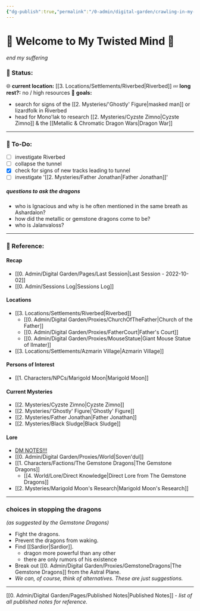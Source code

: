 ```yaml
---
{"dg-publish":true,"permalink":"/0-admin/digital-garden/crawling-in-my-skin/","tags":"gardenEntry","dgHomeLink":true,"dgPassFrontmatter":false}
---
```


# 🎃 Welcome to My Twisted Mind 👻
*end my suffering*

### 🍉 Status:
🌐 **current location:** [[3. Locations/Settlements/Riverbed|Riverbed]]
💤 **long rest?:** no / high resources
🎯 **goals:**
- search for signs of the [[2. Mysteries/'Ghostly' Figure|masked man]] or lizardfolk in Riverbed
- head for Mono'lak to research [[2. Mysteries/Cyzste Zimno|Cyzste Zimno]] & the [[Metallic & Chromatic Dragon Wars|Dragon War]]

---

### 🍓 To-Do:
- [ ] investigate Riverbed
- [ ] collapse the tunnel
- [x] check for signs of new tracks leading to tunnel
- [ ] investigate '[[2. Mysteries/Father Jonathan|Father Jonathan]]'

##### questions to ask the dragons
- who is Ignacious and why is he often mentioned in the same breath as Ashardalon?
- how did the metallic or gemstone dragons come to be?
- who is Jalanvaloss?

---

### 🍎 Reference:
#### Recap
- [[0. Admin/Digital Garden/Pages/Last Session|Last Session - 2022-10-02]]
- [[0. Admin/Sessions Log|Sessions Log]]
#### Locations
- [[3. Locations/Settlements/Riverbed|Riverbed]]
	- [[0. Admin/Digital Garden/Proxies/ChurchOfTheFather|Church of the Father]]
	- [[0. Admin/Digital Garden/Proxies/FatherCourt|Father's Court]]
	- [[0. Admin/Digital Garden/Proxies/MouseStatue|Giant Mouse Statue of Ilmater]]
- [[3. Locations/Settlements/Azmarin Village|Azmarin Village]]
#### Persons of Interest
- [[1. Characters/NPCs/Marigold Moon|Marigold Moon]]
#### Current Mysteries
- [[2. Mysteries/Cyzste Zimno|Cyzste Zimno]]
- [[2. Mysteries/'Ghostly' Figure|'Ghostly' Figure]]
- [[2. Mysteries/Father Jonathan|Father Jonathan]]
- [[2. Mysteries/Black Sludge|Black Sludge]]
#### Lore
- [DM NOTES!!!](https://sovendul-lore.netlify.app/)
- [[0. Admin/Digital Garden/Proxies/World|Soven'dul]]
- [[1. Characters/Factions/The Gemstone Dragons|The Gemstone Dragons]]
	- [[4. World/Lore/Direct Knowledge|Direct Lore from The Gemstone Dragons]]
- [[2. Mysteries/Marigold Moon's Research|Marigold Moon's Research]]

---

### choices in stopping the dragons
*(as suggested by the Gemstone Dragons)*
- Fight the dragons.
- Prevent the dragons from waking.
- Find [[Sardior|Sardior]].
	- dragon more powerful than any other
	- there are only rumors of his existence
- Break out [[0. Admin/Digital Garden/Proxies/GemstoneDragons|The Gemstone Dragons]] from the Astral Plane.
- *We can, of course, think of alternatives. These are just suggestions.*

---

[[0. Admin/Digital Garden/Pages/Published Notes|Published Notes]] - *list of all published notes for reference.*